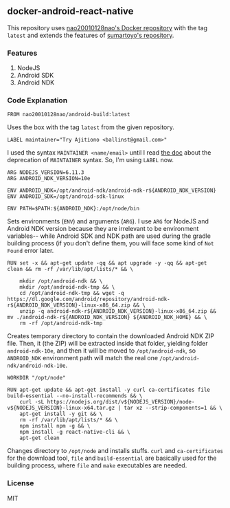 ## docker-android-react-native
This repository uses [nao20010128nao's Docker repository](https://hub.docker.com/r/nao20010128nao/android-build/tags/) with the tag `latest` and extends the features of [sumartoyo's repository](https://github.com/sumartoyo/docker-android-nodejs).

### Features
1. NodeJS
2. Android SDK
3. Android NDK

### Code Explanation
```
FROM nao20010128nao/android-build:latest
```
Uses the box with the tag `latest` from the given repository.
```
LABEL maintainer="Try Ajitiono <ballinst@gmail.com>"
```
I used the syntax `MAINTAINER <name/email>` until I read [the doc](https://docs.docker.com/engine/reference/builder/#maintainer-deprecated) about the deprecation of `MAINTAINER` syntax. So, I'm using `LABEL` now.
```
ARG NODEJS_VERSION=6.11.3
ARG ANDROID_NDK_VERSION=10e

ENV ANDROID_NDK=/opt/android-ndk/android-ndk-r${ANDROID_NDK_VERSION}
ENV ANDROID_SDK=/opt/android-sdk-linux

ENV PATH=$PATH:${ANDROID_NDK}:/opt/node/bin
```
Sets environments (`ENV`) and arguments (`ARG`). I use `ARG` for NodeJS and Android NDK version because they are irrelevant to be environment variables-- while Android SDK and NDK path are used during the gradle building process (if you don't define them, you will face some kind of `Not Found` error later.
```
RUN set -x && apt-get update -qq && apt upgrade -y -qq && apt-get clean && rm -rf /var/lib/apt/lists/* && \
    
    mkdir /opt/android-ndk && \
    mkdir /opt/android-ndk-tmp && \
    cd /opt/android-ndk-tmp && wget -q https://dl.google.com/android/repository/android-ndk-r${ANDROID_NDK_VERSION}-linux-x86_64.zip && \
    unzip -q android-ndk-r${ANDROID_NDK_VERSION}-linux-x86_64.zip && mv ./android-ndk-r${ANDROID_NDK_VERSION} ${ANDROID_NDK_HOME} && \
    rm -rf /opt/android-ndk-tmp
```
Creates temporary directory to contain the downloaded Android NDK ZIP file. Then, it (the ZIP) will be extracted inside that folder, yielding folder `android-ndk-10e`, and then it will be moved to `/opt/android-ndk`, so `ANDROID_NDK` environment path will match the real one `/opt/android-ndk/android-ndk-10e`.
```
WORKDIR "/opt/node"

RUN apt-get update && apt-get install -y curl ca-certificates file build-essential --no-install-recommends && \
    curl -sL https://nodejs.org/dist/v${NODEJS_VERSION}/node-v${NODEJS_VERSION}-linux-x64.tar.gz | tar xz --strip-components=1 && \
    apt-get install -y git && \
    rm -rf /var/lib/apt/lists/* && \
    npm install npm -g && \
    npm install -g react-native-cli && \
    apt-get clean
```
Changes directory to `/opt/node` and installs stuffs. `curl` and `ca-certificates` for the download tool, `file` and `build-essential` are basically used for the building process, where `file` and `make` executables are needed.

### License
MIT